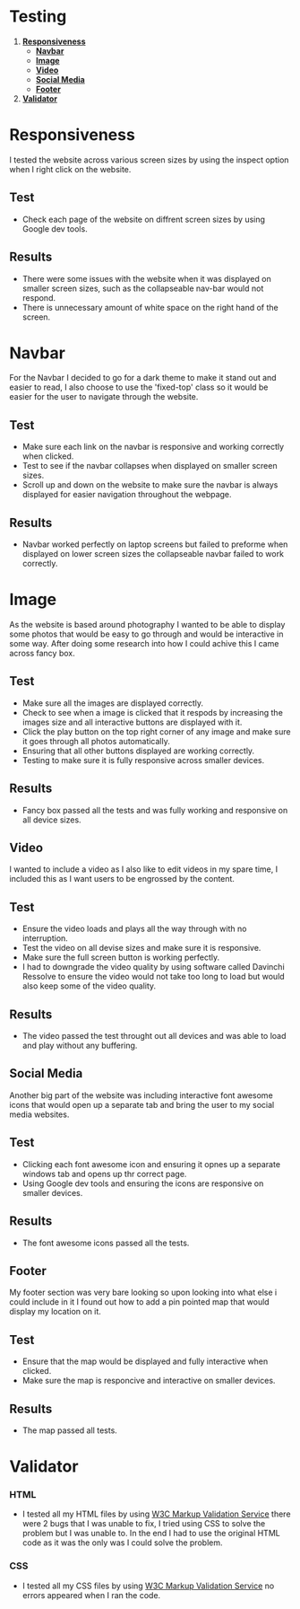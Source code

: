 # Testing
1. [**Responsiveness**](#responsiveness)
   - [**Navbar**](#navbar)
   - [**Image**](#image)
   - [**Video**](#video)
   - [**Social Media**](#social-media)
   - [**Footer**](#footer)
2. [**Validator**](#validator)



# Responsiveness
I tested the website across various screen sizes by using the inspect option when I right click on the website. 
## Test 
- Check each page of the website on diffrent screen sizes by using Google dev tools.
## Results
- There were some issues with the website when it was displayed on smaller screen sizes, such as the collapseable nav-bar would not respond.
- There is unnecessary amount of white space on the right hand of the screen.

# Navbar
For the Navbar I decided to go for a dark theme to make it stand out and easier to read, I also choose to use the 'fixed-top' class so it would be easier for the user to navigate through the website.
## Test 
- Make sure each link on the navbar is responsive and working correctly when clicked.
- Test to see if the navbar collapses when displayed on smaller screen sizes.
- Scroll up and down on the website to make sure the navbar is always displayed for easier navigation throughout the webpage.
## Results
- Navbar worked perfectly on laptop screens but failed to preforme when displayed on lower screen sizes the collapseable navbar failed to work correctly.

# Image
As the website is based around photography I wanted to be able to display some photos that would be easy to go through and would be interactive in some way. After doing some research into how I could achive this I came across fancy box.
## Test 
- Make sure all the images are displayed correctly.
- Check to see when a image is clicked that it respods by increasing the images size and all interactive buttons are displayed with it.
- Click the play button on the top right corner of any image and make sure it goes through all photos automatically.
- Ensuring that all other buttons displayed are working correctly.
- Testing to make sure it is fully responsive across smaller devices.
## Results
- Fancy box passed all the tests and was fully working and responsive on all device sizes.

## Video
I wanted to include a video as I also like to edit videos in my spare time, I included this as I want users to be engrossed by the content.
## Test
- Ensure the video loads and plays all the way through with no interruption.
- Test the video on all devise sizes and make sure it is responsive.
- Make sure the full screen button is working perfectly.
- I had to downgrade the video quality by using software called Davinchi Ressolve to ensure the video would not take too long to load but would also keep some of the video quality.
## Results
- The video passed the test throught out all devices and was able to load and play without any buffering.

## Social Media 
Another big part of the website was including interactive font awesome icons that would open up a separate tab and bring the user to my social media websites.
## Test 
- Clicking each font awesome icon and ensuring it opnes up a separate windows tab and opens up thr correct page.
- Using Google dev tools and ensuring the icons are responsive on smaller devices.
## Results
- The font awesome icons passed all the tests.

## Footer 
My footer section was very bare looking so upon looking into what else i could include in it I found out how to add a pin pointed map that would display my location on it.
## Test
- Ensure that the map would be displayed and fully interactive when clicked.
- Make sure the map is responcive and interactive on smaller devices.
## Results
- The map passed all tests.

# Validator
### HTML
- I tested all my HTML files by using [W3C Markup Validation Service](https://validator.w3.org/) there were 2 bugs that I was unable to fix, I tried using CSS to solve the problem but I was unable to. In the end I had to use the original HTML code as it was the only was I could solve the problem.
### CSS
- I tested all my CSS files by using [W3C Markup Validation Service](https://validator.w3.org/) no errors appeared when I ran the code.




